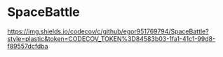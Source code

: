 # SpaceBattle

https://img.shields.io/codecov/c/github/egor951769794/SpaceBattle?style=plastic&token=CODECOV_TOKEN%3D84583b03-1fa1-41c1-99d8-f89557dcfdba
